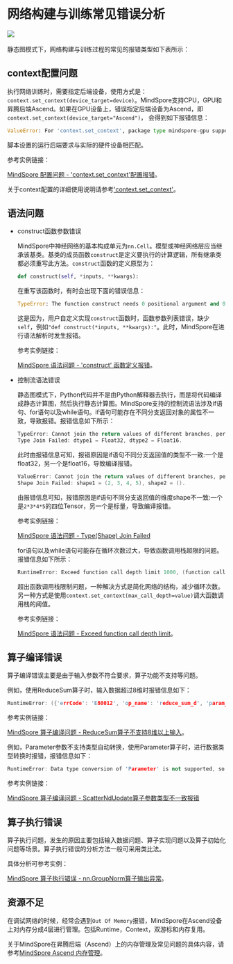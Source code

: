# 网络构建与训练常见错误分析

<a href="https://gitee.com/mindspore/docs/blob/r1.8/tutorials/experts/source_zh_cn/debug/mindrt_debug.md" target="_blank"><img src="https://mindspore-website.obs.cn-north-4.myhuaweicloud.com/website-images/master/resource/_static/logo_source.png"></a>&nbsp;&nbsp;

静态图模式下，网络构建与训练过程的常见的报错类型如下表所示：

## context配置问题

执行网络训练时，需要指定后端设备，使用方式是：`context.set_context(device_target=device)`。MindSpore支持CPU，GPU和昇腾后端Ascend。如果在GPU设备上，错误指定后端设备为Ascend，即`context.set_context(device_target="Ascend")`， 会得到如下报错信息：

```python
ValueError: For 'context.set_context', package type mindspore-gpu support 'device_target' type gpu or cpu, but got Ascend.
```

脚本设置的运行后端要求与实际的硬件设备相匹配。

参考实例链接：

[MindSpore 配置问题 - 'context.set_context'配置报错](https://bbs.huaweicloud.com/forum/thread-183514-1-1.html)。

关于context配置的详细使用说明请参考['context.set_context'](https://www.mindspore.cn/docs/zh-CN/r1.8/api_python/mindspore/mindspore.set_context.html)。

## 语法问题

- construct函数参数错误

    MindSpore中神经网络的基本构成单元为`nn.Cell`。模型或神经网络层应当继承该基类。基类的成员函数`construct`是定义要执行的计算逻辑，所有继承类都必须重写此方法。`construct`函数的定义原型为：

    ```python
    def construct(self, *inputs, **kwargs):
    ```

    在重写该函数时，有时会出现下面的错误信息：

    ```python
    TypeError: The function construct needs 0 positional argument and 0 default argument, but provided 1
    ```

    这是因为，用户自定义实现`construct`函数时，函数参数列表错误，缺少`self`，例如`"def construct(*inputs, **kwargs):"`。此时，MindSpore在进行语法解析时发生报错。

    参考实例链接：

    [MindSpore 语法问题 - 'construct' 函数定义报错](https://bbs.huaweicloud.com/forum/thread-178902-1-1.html)。

- 控制流语法错误

    静态图模式下，Python代码并不是由Python解释器去执行，而是将代码编译成静态计算图，然后执行静态计算图。MindSpore支持的控制流语法涉及if语句、for语句以及while语句。if语句可能存在不同分支返回对象的属性不一致，导致报错。报错信息如下所示：

    ```c++
    TypeError: Cannot join the return values of different branches, perhaps you need to make them equal.
    Type Join Failed: dtype1 = Float32, dtype2 = Float16.
    ```

    此时由报错信息可知，报错原因是if语句不同分支返回值的类型不一致:一个是float32，另一个是float16，导致编译报错。

    ```c++
    ValueError: Cannot join the return values of different branches, perhaps you need to make them equal.
    Shape Join Failed: shape1 = (2, 3, 4, 5), shape2 = ().
    ```

    由报错信息可知，报错原因是if语句不同分支返回值的维度shape不一致:一个是`2*3*4*5`的四位Tensor，另一个是标量，导致编译报错。

    参考实例链接：

    [MindSpore 语法问题 - Type(Shape) Join Failed](https://www.mindspore.cn/docs/zh-CN/r1.8/faq/network_compilation.html?highlight=type%20join%20failed)

    for语句以及while语句可能存在循环次数过大，导致函数调用栈超限的问题。报错信息如下所示：

    ```c++
    RuntimeError: Exceed function call depth limit 1000, (function call depth: 1001, simulate call depth: 997).
    ```

    超出函数调用栈限制问题，一种解决方式是简化网络的结构，减少循环次数。另一种方式是使用`context.set_context(max_call_depth=value)`调大函数调用栈的阈值。

    参考实例链接：

    [MindSpore 语法问题 - Exceed function call depth limit](https://bbs.huaweicloud.com/forum/thread-182165-1-1.html)。

## 算子编译错误

算子编译错误主要是由于输入参数不符合要求，算子功能不支持等问题。

例如，使用ReduceSum算子时，输入数据超过8维时报错信息如下：

```c++
RuntimeError: ({'errCode': 'E80012', 'op_name': 'reduce_sum_d', 'param_name': 'x', 'min_value': 0, 'max_value': 8, 'real_value': 10}, 'In op, the num of dimensions of input/output[x] should be in the range of [0, 8], but actually is [10].')
```

参考实例链接：

[MindSpore 算子编译问题 - ReduceSum算子不支持8维以上输入](https://bbs.huaweicloud.com/forum/thread-182168-1-1.html)。

例如，Parameter参数不支持类型自动转换，使用Parameter算子时，进行数据类型转换时报错，报错信息如下：

```c++
RuntimeError: Data type conversion of 'Parameter' is not supported, so data type int32 cannot be converted to data type float32 automatically.
```

参考实例链接：

[MindSpore 算子编译问题 - ScatterNdUpdate算子参数类型不一致报错](https://bbs.huaweicloud.com/forum/thread-182175-1-1.html)

## 算子执行错误

算子执行问题，发生的原因主要包括输入数据问题、算子实现问题以及算子初始化问题等场景。算子执行错误的分析方法一般可采用类比法。

具体分析可参考实例：

[MindSpore 算子执行错误 - nn.GroupNorm算子输出异常](https://bbs.huaweicloud.com/forum/thread-182191-1-1.html)。

## 资源不足

在调试网络的时候，经常会遇到`Out Of Memory`报错，MindSpore在Ascend设备上对内存分成4层进行管理。包括Runtime，Context，双游标和内存复用。

关于MindSpore在昇腾后端（Ascend）上的内存管理及常见问题的具体内容，请参考[MindSpore Ascend 内存管理](https://bbs.huaweicloud.com/forum/thread-171161-1-1.html)。

